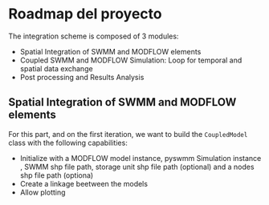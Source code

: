 # Roadmap del proyecto

The integration scheme is composed of 3 modules:
* Spatial Integration of SWMM and MODFLOW elements
* Coupled SWMM and MODFLOW Simulation: Loop for temporal and spatial data exchange
* Post processing and Results Analysis

## Spatial Integration of SWMM and MODFLOW elements

For this part, and on the first iteration, we want to build the `CoupledModel` class with the following capabilities:

- Initialize with a MODFLOW model instance, pyswmm Simulation instance , SWMM shp file path, storage unit shp file path (optional) and a nodes shp file path (optiona)
- Create a linkage beetween the models
- Allow plotting
